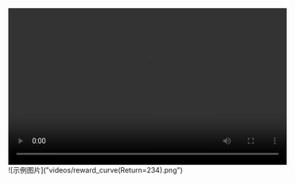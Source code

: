 <video width="560" height="315" controls>
    <source src="videos/Return=234.mp4" type="video/mp4">
</video>
![示例图片]("videos/reward_curve(Return=234).png")
